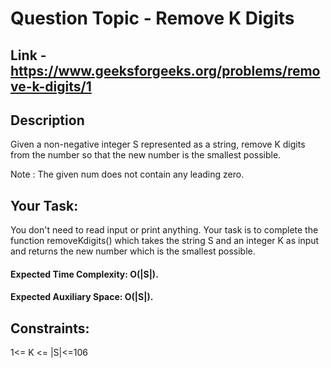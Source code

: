 # Question Topic - Remove K Digits


## Link - https://www.geeksforgeeks.org/problems/remove-k-digits/1


## Description

Given a non-negative integer S represented as a string, remove K digits from the number so that the new number is the smallest possible.

Note : The given num does not contain any leading zero.

## Your Task:

You don't need to read input or print anything. Your task is to complete the function removeKdigits() which takes the string S and an integer K as input and returns the new number which is the smallest possible.

#### Expected Time Complexity: O(|S|).

#### Expected Auxiliary Space: O(|S|).

## Constraints:

1<= K <= |S|<=106
